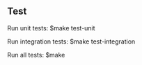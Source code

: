 ## Test

Run unit tests:
$make test-unit

Run integration tests:
$make test-integration

Run all tests:
$make
